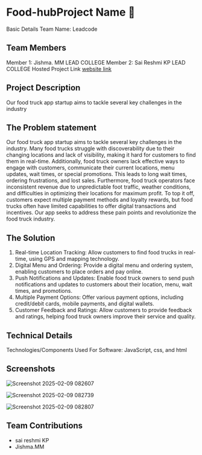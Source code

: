 # Food-hubProject Name 🎯
Basic Details
Team Name: Leadcode
## Team Members
Member 1: Jishma. MM LEAD COLLEGE 
Member 2: Sai Reshmi KP LEAD COLLEGE 
Hosted Project Link
[website link](https://food-hub-liart.vercel.app/)

## Project Description
Our food truck app startup aims to tackle several key challenges in the industry

## The Problem statement
Our food truck app startup aims to tackle several key challenges in the industry. Many food trucks struggle with discoverability due to their changing locations and lack of visibility, making it hard for customers to find them in real-time. Additionally, food truck owners lack effective ways to engage with customers, communicate their current locations, menu updates, wait times, or special promotions. This leads to long wait times, ordering frustrations, and lost sales. Furthermore, food truck operators face inconsistent revenue due to unpredictable foot traffic, weather conditions, and difficulties in optimizing their locations for maximum profit. To top it off, customers expect multiple payment methods and loyalty rewards, but food trucks often have limited capabilities to offer digital transactions and incentives. Our app seeks to address these pain points and revolutionize the food truck industry.

## The Solution
1. Real-time Location Tracking: Allow customers to find food trucks in real-time, using GPS and mapping technology.
2. Digital Menu and Ordering: Provide a digital menu and ordering system, enabling customers to place orders and pay online.
3. Push Notifications and Updates: Enable food truck owners to send push notifications and updates to customers about their location, menu, wait times, and promotions.
5. Multiple Payment Options: Offer various payment options, including credit/debit cards, mobile payments, and digital wallets.
7. Customer Feedback and Ratings: Allow customers to provide feedback and ratings, helping food truck owners improve their service and quality.


## Technical Details
Technologies/Components Used
For Software:
JavaScript, css, and html



## Screenshots
![Screenshot 2025-02-09 082607](https://github.com/user-attachments/assets/38b1f05d-c697-4a7d-b604-de71d5715326)

![Screenshot 2025-02-09 082739](https://github.com/user-attachments/assets/1ce39f95-b844-4c1f-95e7-187cad95a81f)

![Screenshot 2025-02-09 082807](https://github.com/user-attachments/assets/b5460f2d-05d3-4333-b014-1be788f3f8fa)



## Team Contributions

- sai reshmi KP
- Jishma.MM
